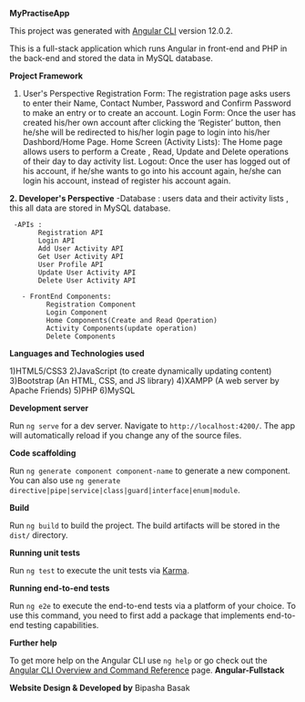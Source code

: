 **MyPractiseApp**

This project was generated with [Angular CLI](https://github.com/angular/angular-cli) version 12.0.2.

This is a full-stack application which runs Angular in front-end and PHP in the back-end and stored the data in MySQL database.

**Project Framework**
1. User's Perspective
   Registration Form: The registration page asks users to enter their Name, Contact Number, Password and Confirm Password to make an entry or to create an account. 
   Login Form: Once the user has created his/her own account after clicking the ‘Register’ button, then he/she will be redirected to his/her login page to login into his/her 
                       Dashbord/Home Page.
   Home Screen (Activity Lists): The Home page allows users to perform a Create , Read, Update and Delete operations of their day to day activity list.
   Logout: Once the user has logged out of his account, if he/she wants to go into his account again, he/she can login his account, instead of register his account again.

**2. Developer's Perspective**
     -Database : users data and their activity lists , this all data are stored in MySQL database. 

     -APIs :
           Registration API
           Login API
           Add User Activity API
           Get User Activity API
           User Profile API
           Update User Activity API
           Delete User Activity API
            
       - FrontEnd Components:
             Registration Component
             Login Component
             Home Components(Create and Read Operation)
             Activity Components(update operation)
             Delete Components
             
**Languages and Technologies used**

1)HTML5/CSS3
2)JavaScript (to create dynamically updating content)
3)Bootstrap (An HTML, CSS, and JS library)
4)XAMPP (A web server by Apache Friends)
5)PHP
6)MySQL

**Development server**

Run `ng serve` for a dev server. Navigate to `http://localhost:4200/`. The app will automatically reload if you change any of the source files.

**Code scaffolding**

Run `ng generate component component-name` to generate a new component. You can also use `ng generate directive|pipe|service|class|guard|interface|enum|module`.

**Build**

Run `ng build` to build the project. The build artifacts will be stored in the `dist/` directory.

**Running unit tests**

Run `ng test` to execute the unit tests via [Karma](https://karma-runner.github.io).

**Running end-to-end tests**

Run `ng e2e` to execute the end-to-end tests via a platform of your choice. To use this command, you need to first add a package that implements end-to-end testing capabilities.

**Further help**

To get more help on the Angular CLI use `ng help` or go check out the [Angular CLI Overview and Command Reference](https://angular.io/cli) page.
**Angular-Fullstack**


**Website Design & Developed by**
Bipasha Basak
